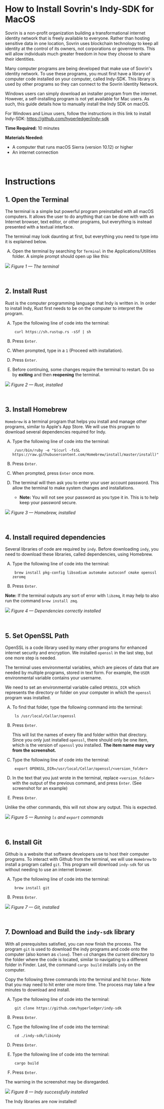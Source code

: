 # How to Install Sovrin's Indy-SDK for MacOS

<style type="text/css">
    ol { list-style-type: upper-alpha; }
</style>

Sovrin is a non-profit organization building a transformational internet identity network that is freely available to everyone. Rather than hosting sensitive data in one location, Sovrin uses blockchain technology to keep all identity at the control of its owners, not corporations or governments. This will allow individuals much greater freedom in how they choose to share their identities.

Many computer programs are being developed that make use of Sovrin's identity network. To use these programs, you must first have a library of computer code installed on your computer, called Indy-SDK. This library is used by other programs so they can connect to the Sovrin Identity Network.

Windows users can simply download an installer program from the internet. However, a self-installing program is not yet available for Mac users. As such, this guide details how to manually install the Indy SDK on macOS.

For Windows and Linux users, follow the instructions in this link to install Indy-SDK: https://github.com/hyperledger/indy-sdk

**Time Required:** 10 minutes

**Materials Needed:**

- A computer that runs macOS Sierra (version 10.12) or higher
- An internet connection

&nbsp;

# Instructions

## 1. Open the Terminal

The terminal is a simple but powerful program preinstalled with all macOS computers. It allows the user to do anything that can be done with with an Internet browser, text editor, or other programs, but everything is instead presented with a textual interface.

The terminal may look daunting at first, but everything you need to type into it is explained below.

1. Open the terminal by searching for `Terminal` in the Applications/Utilities folder. A simple prompt should open up like this:

![](terminal-empty.png)
*Figure 1 — The terminal*

&nbsp;

## 2. Install Rust

Rust is the computer programming language that Indy is written in. In order to install Indy, Rust first needs to be on the computer to interpret the program.

1. Type the following line of code into the terminal:

        curl https://sh.rustup.rs -sSf | sh   
       
2. Press `Enter`.
3. When prompted, type in a `1` (Proceed with installation).
4. Press `Enter`.
5. Before continuing, some changes require the terminal to restart. Do so by **exiting** and then **reopening** the terminal.

![](rust-installed.png)
*Figure 2 — Rust, installed*

&nbsp;

## 3. Install Homebrew

`Homebrew` is a terminal program that helps you install and manage other programs, similar to Apple's App Store. We will use this program to download several dependencies required for Indy.

1. Type the following line of code into the terminal: 

		/usr/bin/ruby -e "$(curl -fsSL https://raw.githubusercontent.com/Homebrew/install/master/install)"

2. Press `Enter`.
3. When prompted, press `Enter` once more. 
4. The terminal will then ask you to enter your user account password. This allow the terminal to make system changes and installations. 
    * **Note:**  You will not see your password as you type it in. This is to help keep your password secure.

![](homebrew-installed.png)
*Figure 3 — Homebrew, installed*

&nbsp;

## 4. Install required dependencies

Several libraries of code are required by `indy`. Before downloading `indy`, you need to download these libraries, called dependencies, using Homebrew.

1. Type the following line of code into the terminal: 

		brew install pkg-config libsodium automake autoconf cmake openssl zeromq

2. Press `Enter`.

**Note:** If the terminal outputs any sort of error with `libzmq`, it may help to also run the command `brew install zmq`.

![](dependencies-installed.png)
*Figure 4 — Dependencies correctly installed*

&nbsp;

## 5. Set OpenSSL Path

OpenSSL is a code library used by many other programs for enhanced internet security and encryption. We installed `openssl` in the last step, but one more step is needed.

The terminal uses environmental variables, which are pieces of data that are needed by multiple programs, stored in text form. For example, the `USER` environmental variable contains your username.

We need to set an environmental variable called `OPENSSL_DIR` which represents the directory or folder on your computer in which the `openssl` program was installed. 

1. To find that folder, type the following command into the terminal:

		ls /usr/local/Cellar/openssl

2. Press `Enter`.

	This will list the names of every file and folder within that directory. Since you only just installed `openssl`, there should only be one item, which is the version of `openssl` you installed. **The item name may vary from the screenshot.**

3. Type the following line of code into the terminal: 

		export OPENSSL_DIR=/usr/local/Cellar/openssl/<version_folder>

4. In the text that you just wrote in the terminal, replace `<version_folder>` with the output of the previous command, and press `Enter`. (See screenshot for an example)
5. Press `Enter`.

Unlike the other commands, this will not show any output. This is expected.

![](ssl-dir.png)
*Figure 5 — Running `ls` and `export` commands*

&nbsp;

## 6. Install Git

Github is a website that software developers use to host their computer programs. To interact with Github from the terminal, we will use `Homebrew` to install a program called `git`. This program will download `indy-sdk` for us without needing to use an internet browser.

1. Type the following line of code into the terminal: 

		brew install git

2. Press `Enter`.

![](git-installed.png)
*Figure 7 — Git, installed*

&nbsp;

## 7. Download and Build the `indy-sdk` library

With all prerequisites satisfied, you can now finish the process. The program `git` is used to download the indy programs and code onto the computer (also konwn as `clone`). Then `cd` changes the current directory to the folder where the code is located, similar to navigating to a different folder in Finder. Last, the command `cargo build` installs `indy` on the computer.

Copy the following three commands into the terminal and hit `Enter`. Note that you may need to hit enter one more time. The process may take a few minutes to download and install.

1. Type the following line of code into the terminal: 

		git clone https://github.com/hyperledger/indy-sdk

2. Press `Enter`.
3. Type the following line of code into the terminal: 
		
		cd ./indy-sdk/libindy

4. Press `Enter`.
5. Type the following line of code into the terminal: 

		cargo build

6. Press `Enter`.

The warning in the screenshot may be disregarded.

![](cargo-finished.png)
*Figure 8 — Indy successfully installed*

The Indy libraries are now installed!
